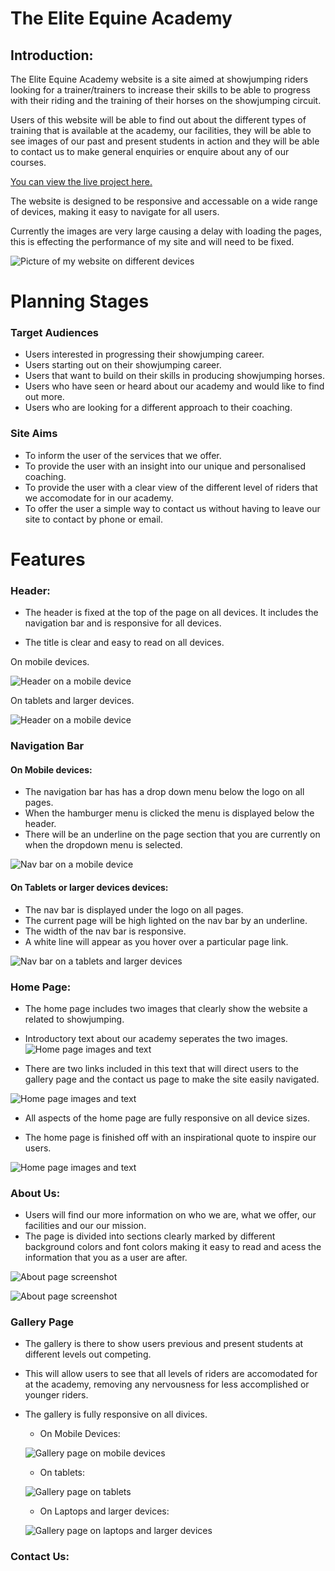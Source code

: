 # The Elite Equine Academy

## Introduction:

The Elite Equine Academy website is a site aimed at showjumping riders looking for a trainer/trainers to increase their skills to be able to progress with their riding and the training of their horses on the showjumping circuit.

Users of this website will be able to find out about the different types of training that is available at the academy, our facilities, they will be able to see images of our past and present students in action and they will be able to contact us to make general enquiries or enquire about any of our  courses.

[You can view the live project here.](https://lorrainedaly.github.io/elite-equine-academy/) 

The website is designed to be responsive and accessable on a wide range of devices, making it easy to navigate for all users.

Currently the images are very large causing a delay with loading the pages, this is effecting the performance of my site and will need to be fixed.


![Picture of my website on different devices](/assets/images/amiresponsive.png)

# Planning Stages

### Target Audiences

* Users interested in progressing their showjumping career.
* Users starting out on their showjumping career.
* Users that want to build on their skills in producing showjumping horses.
* Users who have seen or heard about our academy and would like to find out more.
* Users who are looking for a different approach to their coaching.

### Site Aims

* To inform the user of the services that we offer.
* To provide the user with an insight into our unique and personalised coaching.
* To provide the user with a clear view of the different level of riders that we accomodate for in our academy.
* To offer the user a simple way to contact us without having to leave our site to contact by phone or email.

# Features

### Header:

* The header is fixed at the top of the page on all devices. It includes the navigation bar and is responsive for all devices.

* The title is clear and easy to read on all devices.

 On mobile devices.

![Header on a mobile device](/assets/images/mobile-header.png)

On tablets and larger devices.

![Header on a mobile device](/assets/images/tablet-and-larger-header.png)

### Navigation Bar
 #### On Mobile devices: 
* The navigation bar has has a drop down menu below the logo on all pages.
* When the hamburger menu is clicked the menu is displayed below the header.
* There will be an underline on the page section that you are currently on when the dropdown menu is selected.

![Nav bar on a mobile device](/assets/images/mobile-nav-bar.png)

#### On Tablets or larger devices devices: 

* The nav bar is displayed under the logo on all pages.
* The current page will be high lighted on the nav bar by an underline.
* The width of the nav bar is responsive.
* A white line will appear as you hover over a particular page link.

![Nav bar on a tablets and larger devices](/assets/images/tablet-larger-nav-bar.png)

### Home Page:

* The home page includes two images that clearly show the website a related to showjumping.
* Introductory text about our academy seperates the two images.
![Home page images and text](/assets/images/home-page1.png)

* There are two links included in this text that will direct users to the gallery page and the contact us page to make the site easily navigated.

![Home page images and text](/assets/images/links-home-page.png)

* All aspects of the home page are fully responsive on all device sizes.

* The home page is finished off with an inspirational quote to inspire our users.

![Home page images and text](/assets/images/quote.png) 

### About Us:

* Users will find our more information on who we are, what we offer, our facilities and our our mission.
* The page is divided into sections clearly marked by different background colors and font colors making it easy to read and acess the information that you as a user are after.

![About page screenshot](/assets/images/about-us1.png) 

![About page screenshot](/assets/images/about-us2.png) 


### Gallery Page 

* The gallery is there to show users previous and present students at different levels out competing.
* This will allow users to see that all levels of riders are accomodated for at the academy, removing any nervousness for less accomplished or younger  riders.
* The gallery is fully responsive on all divices.
  *  On Mobile Devices:

  ![Gallery page on mobile devices](/assets/images/gallery-mobile.png)
  * On tablets:

  ![Gallery page on tablets](/assets/images/gallery-tablet.png)

  * On Laptops and larger devices:

  ![Gallery page on laptops and larger devices](/assets/images/gallery-laptops.png)


### Contact Us:



  